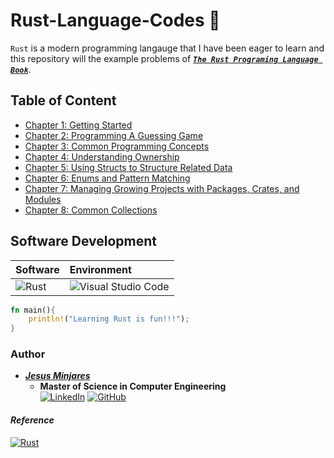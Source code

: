# **Rust-Language-Codes** 🦀
`Rust` is a modern programming langauge that I have been eager to learn and this repository
will the example problems of [***`The Rust Programing Language Book`***](https://doc.rust-lang.org/book/title-page.html). 

## **Table of Content**
- [Chapter 1: Getting Started](https://github.com/jminjares4/Rust-Language-Codes/tree/main/Chapter%201)
- [Chapter 2: Programming A Guessing Game](https://github.com/jminjares4/Rust-Language-Codes/tree/main/Chapter%202)
- [Chapter 3: Common Programming Concepts](https://github.com/jminjares4/Rust-Language-Codes/tree/main/Chapter%203)
- [Chapter 4: Understanding Ownership](https://github.com/jminjares4/Rust-Language-Codes/tree/main/Chapter%204)
- [Chapter 5: Using Structs to Structure Related Data](https://github.com/jminjares4/Rust-Language-Codes/tree/main/Chapter%205)
- [Chapter 6: Enums and Pattern Matching](https://github.com/jminjares4/Rust-Language-Codes/tree/main/Chapter%206)
- [Chapter 7: Managing Growing Projects with Packages, Crates, and Modules](https://github.com/jminjares4/Rust-Language-Codes/tree/main/Chapter%207)
- [Chapter 8: Common Collections](https://github.com/jminjares4/Rust-Language-Codes/tree/main/Chapter%208)
  
## **Software Development**
| **Software** | **Environment** |
|:---      | :---       |
|![Rust](https://img.shields.io/badge/Code-Rust-informational?style=flat&logo=Rust&color=FF0000&logoColor=black)| ![Visual Studio Code](https://img.shields.io/badge/Visual_Studio_Code-0078D4?style=flat&logo=visual%20studio%20code&logoColor=white)|

~~~rust
fn main(){
	println!("Learning Rust is fun!!!");
}
~~~

### **Author**
* [***Jesus Minjares***](https://github.com/jminjares4)
  * **Master of Science in Computer Engineering** <br>
    [![LinkedIn](https://img.shields.io/badge/LinkedIn-0077B5?style=for-the-badge&logo=linkedin&logoColor=white&style=flat)](https://www.linkedin.com/in/jesusminjares/) [![GitHub](https://img.shields.io/badge/GitHub-100000?style=for-the-badge&logo=github&logoColor=white&style=flat)](https://github.com/jminjares4)

#### *Reference*
[![Rust](https://img.shields.io/badge/Book-The%20Rust%20Programming%20Language-informational?style=flat&logo=Rust&color=black&logoColor=black)](https://doc.rust-lang.org/book/title-page.html)
